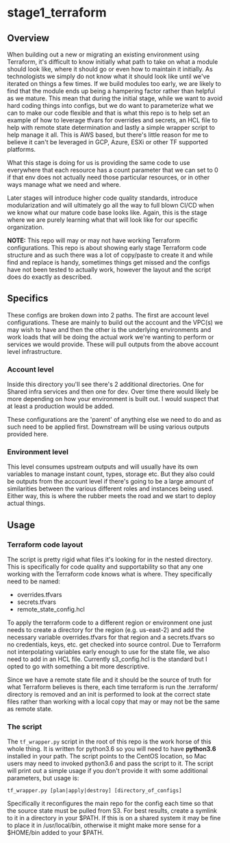 # stage1_terraform

## Overview

When building out a new or migrating an existing environment using Terraform, it's difficult to know initially what path to take on what a module should look like, where it should go or even how to maintain it initially.  As technologists we simply do not know what it should look like until we've iterated on things a few times.  If we build modules too early, we are likely to find that the module ends up being a hampering factor rather than helpful as we mature.  This mean that during the initial stage, while we want to avoid hard coding things into configs, but we do want to parameterize what we can to make our code flexible and that is what this repo is to help set an example of how to leverage tfvars for overrides and secrets, an HCL file to help with remote state determination and lastly a simple wrapper script to help manage it all.  This is AWS based, but there's little reason for me to believe it can't be leveraged in GCP, Azure, ESXi or other TF supported platforms.

What this stage is doing for us is providing the same code to use everywhere that each resource has a count parameter that we can set to 0 if that env does not actually need those particular resources, or in other ways manage what we need and where.

Later stages will introduce higher code quality standards, introduce modularization and will ultimately go all the way to full blown CI/CD when we know what our mature code base looks like.  Again, this is the stage where we are purely learning what that will look like for our specific organization.

**NOTE:** This repo will may or may not have working Terraform configurations.  This repo is about showing early stage Terraform code structure and as such there was a lot of copy/paste to create it and while find and replace is handy, sometimes things get missed and the configs have not been tested to actually work, however the layout and the script does do exactly as described.

## Specifics

These configs are broken down into 2 paths.  The first are account level configurations.  These are mainly to build out the account and the VPC(s) we may wish to have and then the other is the underlying environments and work loads that will be doing the actual work we're wanting to perform or services we would provide.  These will pull outputs from the above account level infrastructure.

### Account level

Inside this directory you'll see there's 2 additional directories.  One for Shared infra services and then one for dev.  Over time there would likely be more depending on how your environment is built out.  I would suspect that at least a production would be added.

These configurations are the 'parent' of anything else we need to do and as such need to be applied first.  Downstream will be using various outputs provided here.

### Environment level

This level consumes upstream outputs and will usually have its own variables to manage instant count, types, storage etc.  But they also could be outputs from the account level if there's going to be a large amount of similarities between the various different roles and instances being used.  Either way, this is where the rubber meets the road and we start to deploy actual things.

## Usage

### Terraform code layout

The script is pretty rigid what files it's looking for in the nested directory.  This is specifically for code quality and supportability so that any one working with the Terraform code knows what is where.  They specifically need to be named:

- overrides.tfvars
- secrets.tfvars
- remote_state_config.hcl

To apply the terraform code to a different region or environment one just needs to create a directory for the region (e.g. us-east-2) and add the necessary variable overrides.tfvars for that region and a secrets.tfvars so no credentials, keys, etc. get checked into source control.  Due to Terraform not interpolating variables early enough to use for the state file, we also need to add in an HCL file.  Currently s3_config.hcl is the standard but I opted to go with something a bit more descriptive.

Since we have a remote state file and it should be the source of truth for what Terraform believes is there, each time terraform is run the .terraform/ directory is removed and an init is performed to look at the correct state files rather than working with a local copy that may or may not be the same as remote state.

### The script

The `tf_wrapper.py` script in the root of this repo is the work horse of this whole thing.  It is written for python3.6 so you will need to have **python3.6** installed in your path.  The script points to the CentOS location, so Mac users may need to invoked python3.6 and pass the script to it.  The script will print out a simple usage if you don't provide it with some additional parameters, but usage is:

```
tf_wrapper.py [plan|apply|destroy] [directory_of_configs]
```

Specifically it reconfigures the main repo for the config each time so that the source state must be pulled from S3.  For best results, create a symlink to it in a directory in your $PATH.  If this is on a shared system it may be fine to place it in /usr/local/bin, otherwise it might make more sense for a $HOME/bin added to your $PATH.
